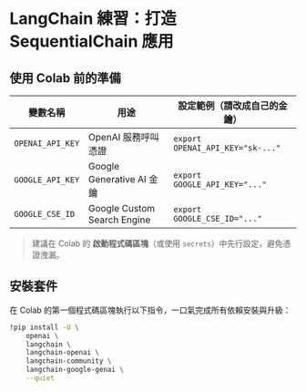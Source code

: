 # LangChain 練習：打造 SequentialChain 應用

## 使用 Colab 前的準備

| 變數名稱            | 用途                         | 設定範例（請改成自己的金鑰）     |
|---------------------|------------------------------|----------------------------------|
| `OPENAI_API_KEY`    | OpenAI 服務呼叫憑證          | `export OPENAI_API_KEY="sk-..."` |
| `GOOGLE_API_KEY`    | Google Generative AI 金鑰    | `export GOOGLE_API_KEY="..."`    |
| `GOOGLE_CSE_ID`     | Google Custom Search Engine | `export GOOGLE_CSE_ID="..."`     |

> 建議在 Colab 的 **啟動程式碼區塊**（或使用 `secrets`）中先行設定，避免憑證洩漏。

## 安裝套件

在 Colab 的第一個程式碼區塊執行以下指令，一口氣完成所有依賴安裝與升級：

```bash
!pip install -U \
    openai \
    langchain \
    langchain-openai \
    langchain-community \
    langchain-google-genai \
    --quiet

